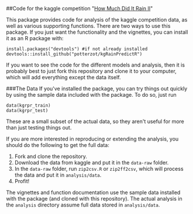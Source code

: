 ##Code for the kaggle competition "[How Much Did It Rain II](https://www.kaggle.com/c/how-much-did-it-rain-ii)"

This package provides code for analysis of the kaggle competition data, as well as various supporting 
functions. There are two ways to use this package. If you just want the functionality and the vignettes, you can install it as an R package with:

    install.packages("devtools") #if not already installed
    devtools::install_github("potterzot/kgRainPredictR")

If you want to see the code for the different models and analysis, then it is probably best to just fork this repository and clone it to your computer, which will add everything except the data itself.

###The Data
If you've installed the package, you can try things out quickly by using the sample data included with the package. To do so, just run

```
data(kgrpr_train)
data(kgrpr_test)
```

These are a small subset of the actual data, so they aren't useful for more than just testing things out.

If you are more interested in reproducing or extending the analysis, you should do the following to get the full data:

1. Fork and clone the repository.
2. Download the data from kaggle and put it in the `data-raw` folder.
3. In the `data-raw` folder, run `zip2csv.R` or `zip2ff2csv`, which will process the data and put it in `analysis/data`.
4. Profit!

The vignettes and function documentation use the sample data installed with the package (and cloned with this repository). The actual analysis in the `analysis` directory assume full data stored in `analysis/data`.


